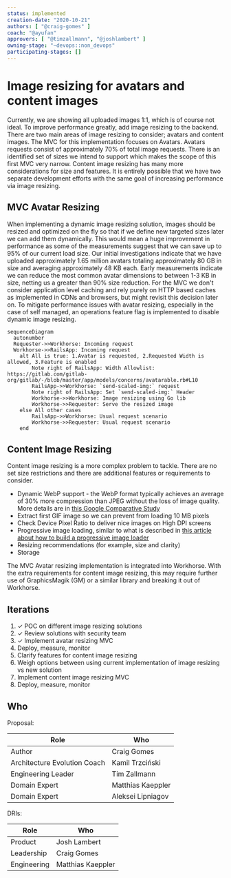 ```yaml
---
status: implemented
creation-date: "2020-10-21"
authors: [ "@craig-gomes" ]
coach: "@ayufan"
approvers: [ "@timzallmann", "@joshlambert" ]
owning-stage: "~devops::non_devops"
participating-stages: []
---
```


# Image resizing for avatars and content images

Currently, we are showing all uploaded images 1:1, which is of course not ideal.
To improve performance greatly, add image resizing to the backend. There are two
main areas of image resizing to consider; avatars and content images. The MVC
for this implementation focuses on Avatars. Avatars requests consist of
approximately 70% of total image requests. There is an identified set of sizes
we intend to support which makes the scope of this first MVC very narrow.
Content image resizing has many more considerations for size and features. It is
entirely possible that we have two separate development efforts with the same
goal of increasing performance via image resizing.

## MVC Avatar Resizing

When implementing a dynamic image resizing solution, images should be resized
and optimized on the fly so that if we define new targeted sizes later we can
add them dynamically. This would mean a huge improvement in performance as some
of the measurements suggest that we can save up to 95% of our current load size.
Our initial investigations indicate that we have uploaded approximately 1.65 million
avatars totaling approximately 80 GB in size and averaging approximately
48 KB each. Early measurements indicate we can reduce the most common avatar
dimensions to between 1-3 KB in size, netting us a greater than 90% size
reduction. For the MVC we don't consider application level caching and rely
purely on HTTP based caches as implemented in CDNs and browsers, but might
revisit this decision later on. To mitigate performance issues with avatar
resizing, especially in the case of self managed, an operations feature flag is
implemented to disable dynamic image resizing.

```mermaid
sequenceDiagram
  autonumber
  Requester->>Workhorse: Incoming request
  Workhorse->>RailsApp: Incoming request
    alt All is true: 1.Avatar is requested, 2.Requested Width is allowed, 3.Feature is enabled
        Note right of RailsApp: Width Allowlist: https://gitlab.com/gitlab-org/gitlab/-/blob/master/app/models/concerns/avatarable.rb#L10
        RailsApp->>Workhorse: `send-scaled-img:` request
        Note right of RailsApp: Set `send-scaled-img:` Header
        Workhorse->>Workhorse: Image resizing using Go lib
        Workhorse->>Requester: Serve the resized image
    else All other cases
        RailsApp->>Workhorse: Usual request scenario
        Workhorse->>Requester: Usual request scenario
    end
```

## Content Image Resizing

Content image resizing is a more complex problem to tackle. There are no set
size restrictions and there are additional features or requirements to consider.

- Dynamic WebP support - the WebP format typically achieves an average of 30% more
  compression than JPEG without the loss of image quality. More details are in
  [this Google Comparative Study](https://developers.google.com/speed/webp/docs/c_study)
- Extract first GIF image so we can prevent from loading 10 MB pixels
- Check Device Pixel Ratio to deliver nice images on High DPI screens
- Progressive image loading, similar to what is described in
  [this article about how to build a progressive image loader](https://www.sitepoint.com/how-to-build-your-own-progressive-image-loader/)
- Resizing recommendations (for example, size and clarity)
- Storage

The MVC Avatar resizing implementation is integrated into Workhorse. With the
extra requirements for content image resizing, this may require further use of
GraphicsMagik (GM) or a similar library and breaking it out of Workhorse.

## Iterations

1. ✓ POC on different image resizing solutions
1. ✓ Review solutions with security team
1. ✓ Implement avatar resizing MVC
1. Deploy, measure, monitor
1. Clarify features for content image resizing
1. Weigh options between using current implementation of image resizing vs new solution
1. Implement content image resizing MVC
1. Deploy, measure, monitor

## Who

Proposal:

<!-- vale gitlab.Spelling = NO -->

| Role                         | Who |
|------------------------------|-----|
| Author                       | Craig Gomes |
| Architecture Evolution Coach | Kamil Trzciński |
| Engineering Leader           | Tim Zallmann |
| Domain Expert                | Matthias Kaeppler |
| Domain Expert                | Aleksei Lipniagov |

<!-- vale gitlab.Spelling = YES -->

DRIs:

<!-- vale gitlab.Spelling = NO -->

| Role        | Who |
|-------------|-----|
| Product     | Josh Lambert |
| Leadership  | Craig Gomes |
| Engineering | Matthias Kaeppler |

<!-- vale gitlab.Spelling = YES -->
